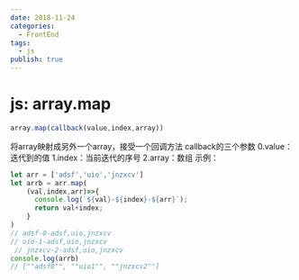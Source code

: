 ```yaml
---
date: 2018-11-24
categories:
  - FrontEnd
tags:
  - js
publish: true
---
```


# js: array.map

```js
array.map(callback(value,index,array))
```

将array映射成另外一个array，接受一个回调方法
callback的三个参数
0.value：迭代到的值
1.index：当前迭代的序号
2.array：数组
示例：

```js
let arr = ['adsf','uio','jnzxcv']
let arrb = arr.map(
    (val,index,arr)=>{
      console.log(`${val}-${index}-${arr}`);
      return val+index;
    }
)
// adsf-0-adsf,uio,jnzxcv
// uio-1-adsf,uio,jnzxcv
 // jnzxcv-2-adsf,uio,jnzxcv
console.log(arrb)
// [""adsf0"", ""uio1"", ""jnzxcv2""]
```
